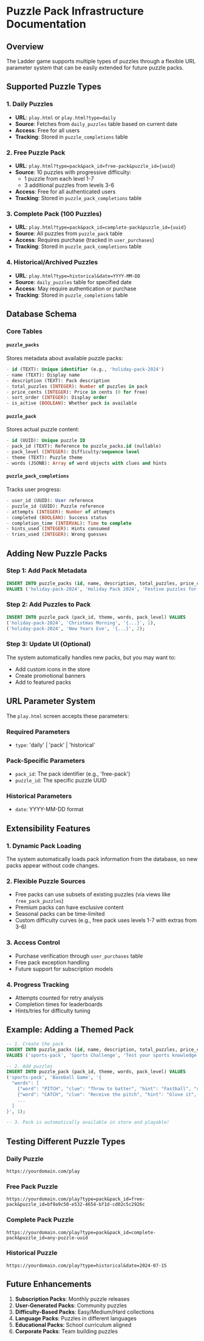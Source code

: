 # Puzzle Pack Infrastructure Documentation

## Overview
The Ladder game supports multiple types of puzzles through a flexible URL parameter system that can be easily extended for future puzzle packs.

## Supported Puzzle Types

### 1. Daily Puzzles
- **URL**: `play.html` or `play.html?type=daily`
- **Source**: Fetches from `daily_puzzles` table based on current date
- **Access**: Free for all users
- **Tracking**: Stored in `puzzle_completions` table

### 2. Free Puzzle Pack
- **URL**: `play.html?type=pack&pack_id=free-pack&puzzle_id={uuid}`
- **Source**: 10 puzzles with progressive difficulty:
  - 1 puzzle from each level 1-7
  - 3 additional puzzles from levels 3-6
- **Access**: Free for all authenticated users
- **Tracking**: Stored in `puzzle_pack_completions` table

### 3. Complete Pack (100 Puzzles)
- **URL**: `play.html?type=pack&pack_id=complete-pack&puzzle_id={uuid}`
- **Source**: All puzzles from `puzzle_pack` table
- **Access**: Requires purchase (tracked in `user_purchases`)
- **Tracking**: Stored in `puzzle_pack_completions` table

### 4. Historical/Archived Puzzles
- **URL**: `play.html?type=historical&date=YYYY-MM-DD`
- **Source**: `daily_puzzles` table for specified date
- **Access**: May require authentication or purchase
- **Tracking**: Stored in `puzzle_completions` table

## Database Schema

### Core Tables

#### `puzzle_packs`
Stores metadata about available puzzle packs:
```sql
- id (TEXT): Unique identifier (e.g., 'holiday-pack-2024')
- name (TEXT): Display name
- description (TEXT): Pack description
- total_puzzles (INTEGER): Number of puzzles in pack
- price_cents (INTEGER): Price in cents (0 for free)
- sort_order (INTEGER): Display order
- is_active (BOOLEAN): Whether pack is available
```

#### `puzzle_pack`
Stores actual puzzle content:
```sql
- id (UUID): Unique puzzle ID
- pack_id (TEXT): Reference to puzzle_packs.id (nullable)
- pack_level (INTEGER): Difficulty/sequence level
- theme (TEXT): Puzzle theme
- words (JSONB): Array of word objects with clues and hints
```

#### `puzzle_pack_completions`
Tracks user progress:
```sql
- user_id (UUID): User reference
- puzzle_id (UUID): Puzzle reference
- attempts (INTEGER): Number of attempts
- completed (BOOLEAN): Success status
- completion_time (INTERVAL): Time to complete
- hints_used (INTEGER): Hints consumed
- tries_used (INTEGER): Wrong guesses
```

## Adding New Puzzle Packs

### Step 1: Add Pack Metadata
```sql
INSERT INTO puzzle_packs (id, name, description, total_puzzles, price_cents, sort_order) 
VALUES ('holiday-pack-2024', 'Holiday Pack 2024', 'Festive puzzles for the season', 25, 299, 3);
```

### Step 2: Add Puzzles to Pack
```sql
INSERT INTO puzzle_pack (pack_id, theme, words, pack_level) VALUES
('holiday-pack-2024', 'Christmas Morning', '{...}', 1),
('holiday-pack-2024', 'New Years Eve', '{...}', 2);
```

### Step 3: Update UI (Optional)
The system automatically handles new packs, but you may want to:
- Add custom icons in the store
- Create promotional banners
- Add to featured packs

## URL Parameter System

The `play.html` screen accepts these parameters:

### Required Parameters
- `type`: 'daily' | 'pack' | 'historical'

### Pack-Specific Parameters
- `pack_id`: The pack identifier (e.g., 'free-pack')
- `puzzle_id`: The specific puzzle UUID

### Historical Parameters
- `date`: YYYY-MM-DD format

## Extensibility Features

### 1. Dynamic Pack Loading
The system automatically loads pack information from the database, so new packs appear without code changes.

### 2. Flexible Puzzle Sources
- Free packs can use subsets of existing puzzles (via views like `free_pack_puzzles`)
- Premium packs can have exclusive content
- Seasonal packs can be time-limited
- Custom difficulty curves (e.g., free pack uses levels 1-7 with extras from 3-6)

### 3. Access Control
- Purchase verification through `user_purchases` table
- Free pack exception handling
- Future support for subscription models

### 4. Progress Tracking
- Attempts counted for retry analysis
- Completion times for leaderboards
- Hints/tries for difficulty tuning

## Example: Adding a Themed Pack

```sql
-- 1. Create the pack
INSERT INTO puzzle_packs (id, name, description, total_puzzles, price_cents, sort_order) 
VALUES ('sports-pack', 'Sports Challenge', 'Test your sports knowledge', 50, 399, 4);

-- 2. Add puzzles
INSERT INTO puzzle_pack (pack_id, theme, words, pack_level) VALUES
('sports-pack', 'Baseball Game', '{
  "words": [
    {"word": "PITCH", "clue": "Throw to batter", "hint": "Fastball", "revealed_letters": [0,3]},
    {"word": "CATCH", "clue": "Receive the pitch", "hint": "Glove it", "revealed_letters": [0,3]},
    ...
  ]
}', 1);

-- 3. Pack is automatically available in store and playable!
```

## Testing Different Puzzle Types

### Daily Puzzle
```
https://yourdomain.com/play
```

### Free Pack Puzzle
```
https://yourdomain.com/play?type=pack&pack_id=free-pack&puzzle_id=bf9a9c50-e532-4654-bf1d-cd02c5c2926c
```

### Complete Pack Puzzle
```
https://yourdomain.com/play?type=pack&pack_id=complete-pack&puzzle_id=any-puzzle-uuid
```

### Historical Puzzle
```
https://yourdomain.com/play?type=historical&date=2024-07-15
```

## Future Enhancements

1. **Subscription Packs**: Monthly puzzle releases
2. **User-Generated Packs**: Community puzzles
3. **Difficulty-Based Packs**: Easy/Medium/Hard collections
4. **Language Packs**: Puzzles in different languages
5. **Educational Packs**: School curriculum aligned
6. **Corporate Packs**: Team building puzzles
